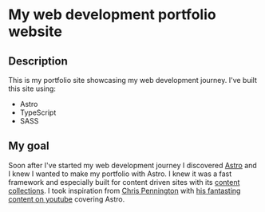 # My web development portfolio website
## Description
This is my portfolio site showcasing my web development journey. I've built this site using:
- Astro
- TypeScript
- SASS
## My goal
Soon after I've started my web development journey I discovered [Astro](https://astro.build) and I knew I wanted to make my portfolio with Astro. I knew it was a fast framework and especially built for content driven sites with its [content collections](https://docs.astro.build/en/guides/content-collections/).
I took inspiration from [Chris Pennington](https://chrispennington.blog/) with [his fantasting content on youtube](https://www.youtube.com/@codinginpublic) covering Astro.
